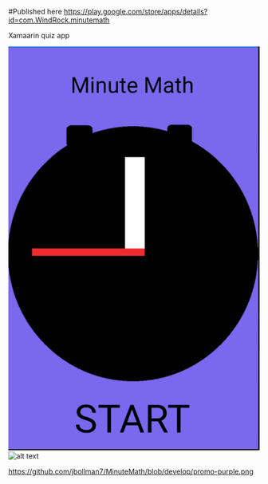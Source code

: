 #Published here <https://play.google.com/store/apps/details?id=com.WindRock.minutemath>

Xamaarin quiz app

![alt text](https://github.com/jbollman7/MinuteMath/blob/develop/promo-purple.png?raw=true)
![alt text](http://url/to/img.png)

https://github.com/jbollman7/MinuteMath/blob/develop/promo-purple.png
